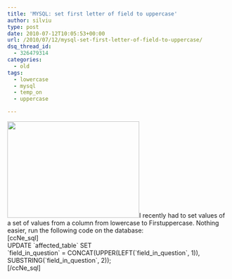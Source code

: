 ```yaml
---
title: 'MYSQL: set first letter of field to uppercase'
author: silviu
type: post
date: 2010-07-12T10:05:53+00:00
url: /2010/07/12/mysql-set-first-letter-of-field-to-uppercase/
dsq_thread_id:
  - 326479314
categories:
  - old
tags:
  - lowercase
  - mysql
  - temp_on
  - uppercase

---
```

<img decoding="async" loading="lazy" class="alignleft wp-image-1037 size-medium" title="Logo-mysql" src="http://blog.silviuvulcan.ro/wp-content/uploads/sites/2/2010/07/Logo-mysql-300x219.jpg" alt="" width="300" height="219" />I recently had to set values of a set of values from a column from lowercase to Firstuppercase. Nothing easier, run the following code on the database:  
[ccNe_sql]  
UPDATE \`affected_table\` SET  
\`field\_in\_question\` = CONCAT(UPPER(LEFT(\`field\_in\_question\`, 1)),  
SUBSTRING(\`field\_in\_question\`, 2));  
[/ccNe_sql]